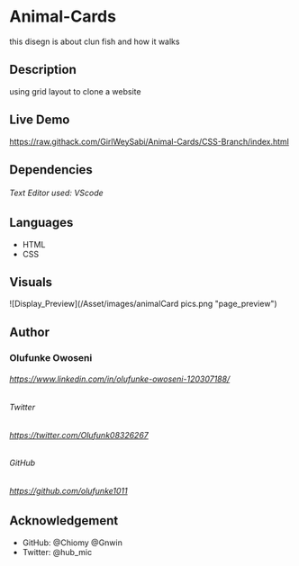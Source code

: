 # Animal-Cards
this disegn is about clun fish and how it walks


## Description

using grid layout to clone a website

## Live Demo

https://raw.githack.com/GirlWeySabi/Animal-Cards/CSS-Branch/index.html

## Dependencies

###### Text Editor used: VScode

## Languages

- HTML
- CSS

## Visuals

![Display_Preview](/Asset/images/animalCard pics.png "page_preview")

## Author

###  Olufunke Owoseni

###### https://www.linkedin.com/in/olufunke-owoseni-120307188/

###### Twitter

###### https://twitter.com/Olufunk08326267

###### GitHub 

###### https://github.com/olufunke1011

## Acknowledgement

- GitHub: @Chiomy @Gnwin
- Twitter: @hub_mic
